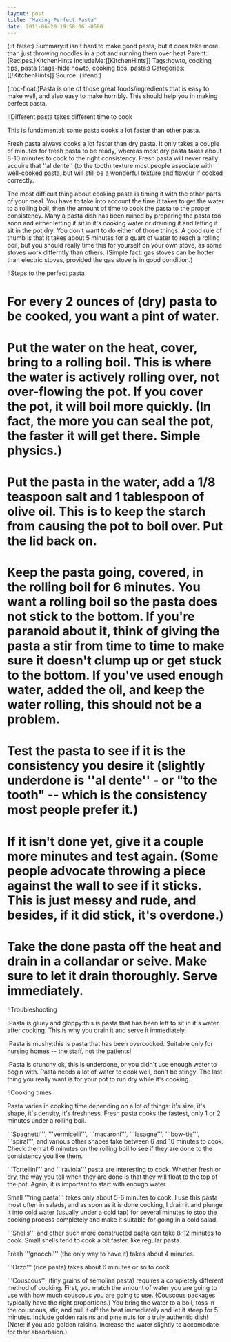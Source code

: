 ```yaml
---
layout: post
title: "Making Perfect Pasta"
date: 2011-06-28 19:58:06 -0500
---
```

(:if false:)
Summary:it isn't hard to make good pasta, but it does take more than just throwing noodles in a pot and running them over heat
Parent:(Recipes.)KitchenHints
IncludeMe:[[KitchenHints]]
Tags:howto, cooking tips, pasta
(:tags-hide howto, cooking tips, pasta:)
Categories:[[!KitchenHints]]
Source:
(:ifend:)



(:toc-float:)Pasta is one of those great foods/ingredients that is easy to make well, and also easy to make horribly. This should help you in making perfect pasta.

!!Different pasta takes different time to cook

This is fundamental: some pasta cooks a lot faster than other pasta.

Fresh pasta always cooks a lot faster than dry pasta. It only takes a couple of minutes for fresh pasta to be ready, whereas most dry pasta takes about 8-10 minutes to cook to the right consistency. Fresh pasta will never really acquire that ''al dente'' (to the tooth) texture most people associate with well-cooked pasta, but will still be a wonderful texture and flavour if cooked correctly.

The most difficult thing about cooking pasta is timing it with the other parts of your meal. You have to take into account the time it takes to get the water to a rolling boil, then the amount of time to cook the pasta to the proper consistency. Many a pasta dish has been ruined by preparing the pasta too soon and either letting it sit in it's cooking water or draining it and letting it sit in the pot dry. You don't want to do either of those things. A good rule of thumb is that it takes about 5 minutes for a quart of water to reach a rolling boil, but you should really time this for yourself on your own stove, as some stoves work differntly than others. (Simple fact: gas stoves can be hotter than electric stoves, provided the gas stove is in good condition.)

!!Steps to the perfect pasta

# For every 2 ounces of (dry) pasta to be cooked, you want a pint of water.

# Put the water on the heat, cover, bring to a rolling boil. This is where the water is actively rolling over, not over-flowing the pot. If you cover the pot, it will boil more quickly. (In fact, the more you can seal the pot, the faster it will get there. Simple physics.)

# Put the pasta in the water, add a 1/8 teaspoon salt and 1 tablespoon of olive oil. This is to keep the starch from causing the pot to boil over. Put the lid back on.

# Keep the pasta going, covered, in the rolling boil for 6 minutes. You want a rolling boil so the pasta does not stick to the bottom. If you're paranoid about it, think of giving the pasta a stir from time to time to make sure it doesn't clump up or get stuck to the bottom. If you've used enough water, added the oil, and keep the water rolling, this should not be a problem.

# Test the pasta to see if it is the consistency you desire it (slightly underdone is ''al dente'' - or "to the tooth" -- which is the consistency most people prefer it.)

# If it isn't done yet, give it a couple more minutes and test again. (Some people advocate throwing a piece against the wall to see if it sticks. This is just messy and rude, and besides, if it did stick, it's overdone.)

# Take the done pasta off the heat and drain in a collandar or seive. Make sure to let it drain thoroughly. Serve immediately.

!!Troubleshooting

:Pasta is gluey and gloppy:this is pasta that has been left to sit in it's water after cooking. This is why you drain it and serve it immediately.

:Pasta is mushy:this is pasta that has been overcooked. Suitable only for nursing homes -- the staff, not the patients!

:Pasta is crunchy:ok, this is underdone, or you didn't use enough water to begin with. Pasta needs a lot of water to cook well, don't be stingy. The last thing you really want is for your pot to run dry while it's cooking.

!!Cooking times

Pasta varies in cooking time depending on a lot of things: it's size, it's shape, it's density, it's freshness. Fresh pasta cooks the fastest, only 1 or 2 minutes under a rolling boil.

'''Spaghetti''', '''vermicelli''', '''macaroni''', '''lasagne''', '''bow-tie''', '''spiral''', and various other shapes take between 6 and 10 minutes to cook. Check them at 6 minutes on the rolling boil to see if they are done to the consistency you like them.

'''Tortellini''' and '''raviola''' pasta are interesting to cook. Whether fresh or dry, the way you tell when they are done is that they will float to the top of the pot. Again, it is important to start with enough water.

Small '''ring pasta''' takes only about 5-6 minutes to cook. I use this pasta most often in salads, and as soon as it is done cooking, I drain it and plunge it into cold water (usually under a cold tap) for several minutes to stop the cooking process completely and make it suitable for going in a cold salad.

'''Shells''' and other such more constructed pasta can take 8-12 minutes to cook. Small shells tend to cook a bit faster, like regular pasta.

Fresh '''gnocchi''' (the only way to have it) takes about 4 minutes.

'''Orzo''' (rice pasta) takes about 6 minutes or so to cook.

'''Couscous''' (tiny grains of semolina pasta) requires a completely different method of cooking. First, you match the amount of water you are going to use with how much couscous you are going to use. (Couscous packages typically have the right proportions.) You bring the water to a boil, toss in the couscous, stir, and pull it off the heat immediately and let it steep for 5 minutes. Include golden raisins and pine nuts for a truly authentic dish! (Note: if you add golden raisins, increase the water slightly to accomodate for their absorbsion.)


